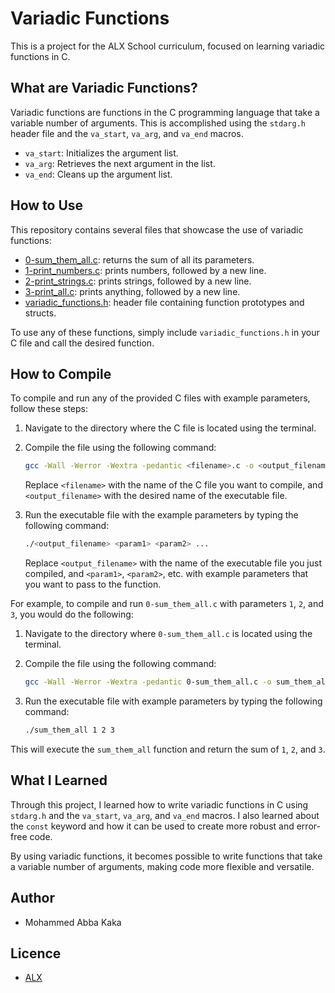 # Variadic Functions

This is a project for the ALX School curriculum, focused on learning variadic functions in C.

## What are Variadic Functions?

Variadic functions are functions in the C programming language that take a variable number of arguments. This is accomplished using the `stdarg.h` header file and the `va_start`, `va_arg`, and `va_end` macros.

- `va_start`: Initializes the argument list.
- `va_arg`: Retrieves the next argument in the list.
- `va_end`: Cleans up the argument list.

## How to Use

This repository contains several files that showcase the use of variadic functions:

- [0-sum_them_all.c](https://github.com/mcakyerima/alx-low_level_programming/blob/main/0x10-variadic_functions/0-sum_them_all.c): returns the sum of all its parameters.
- [1-print_numbers.c](https://github.com/mcakyerima/alx-low_level_programming/blob/main/0x10-variadic_functions/1-print_numbers.c): prints numbers, followed by a new line.
- [2-print_strings.c](https://github.com/mcakyerima/alx-low_level_programming/blob/main/0x10-variadic_functions/2-print_strings.c): prints strings, followed by a new line.
- [3-print_all.c](https://github.com/mcakyerima/alx-low_level_programming/blob/main/0x10-variadic_functions/3-print_all.c): prints anything, followed by a new line.
- [variadic_functions.h](https://github.com/mcakyerima/alx-low_level_programming/blob/main/0x10-variadic_functions/variadic_functions.h): header file containing function prototypes and structs.

To use any of these functions, simply include `variadic_functions.h` in your C file and call the desired function.

## How to Compile

To compile and run any of the provided C files with example parameters, follow these steps:

1. Navigate to the directory where the C file is located using the terminal.

2. Compile the file using the following command:

    ```bash
    gcc -Wall -Werror -Wextra -pedantic <filename>.c -o <output_filename>
    ```

    Replace `<filename>` with the name of the C file you want to compile, and `<output_filename>` with the desired name of the executable file.

3. Run the executable file with the example parameters by typing the following command:

    ```bash
    ./<output_filename> <param1> <param2> ...
    ```

    Replace `<output_filename>` with the name of the executable file you just compiled, and `<param1>`, `<param2>`, etc. with example parameters that you want to pass to the function.

For example, to compile and run `0-sum_them_all.c` with parameters `1`, `2`, and `3`, you would do the following:

1. Navigate to the directory where `0-sum_them_all.c` is located using the terminal.

2. Compile the file using the following command:

    ```bash
    gcc -Wall -Werror -Wextra -pedantic 0-sum_them_all.c -o sum_them_all
    ```

3. Run the executable file with example parameters by typing the following command:

    ```bash
    ./sum_them_all 1 2 3
    ```

This will execute the `sum_them_all` function and return the sum of `1`, `2`, and `3`.



## What I Learned

Through this project, I learned how to write variadic functions in C using `stdarg.h` and the `va_start`, `va_arg`, and `va_end` macros. I also learned about the `const` keyword and how it can be used to create more robust and error-free code.

By using variadic functions, it becomes possible to write functions that take a variable number of arguments, making code more flexible and versatile.

## Author
- Mohammed Abba Kaka

## Licence
- [ALX](https://www.alxafrica.com/)
